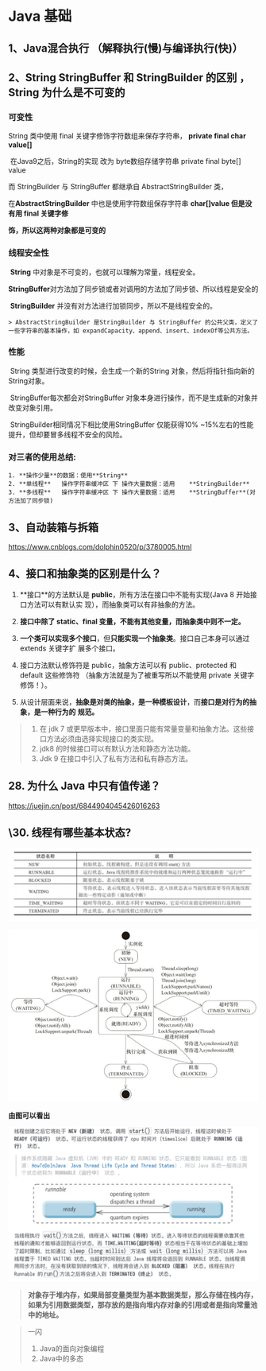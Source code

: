 # Java 基础



## 1、Java混合执行   （解释执行(慢)与编译执行(快)）

## 2、String         StringBuffer    和  StringBuilder 的区别 ，String 为什么是不可变的

### 可变性

String 类中使用  final 关键字修饰字符数组来保存字符串，  **private final char value[]** 

​			在Java9之后，String的实现  改为 byte数组存储字符串  private final byte[] value



⽽ StringBuilder 与 StringBuffer 都继承⾃ AbstractStringBuilder 类，

在**AbstractStringBuilder** 中也是使⽤字符数组保存字符串 **char[]value 但是没有⽤ final 关键字修**

**饰，所以这两种对象都是可变的**



### 线程安全性

​	**String**  中对象是不可变的，也就可以理解为常量，线程安全。

​	**StringBuffer**对方法加了同步锁或者对调用的方法加了同步锁、所以线程是安全的

​	**StringBuilder** 并没有对方法进行加锁同步，所以不是线程安全的。

	> AbstractStringBuilder 是StringBuilder 与 StringBuffer 的公共父类，定义了一些字符串的基本操作，如 expandCapacity、append、insert、indexOf等公共方法。



### 性能

​	String 类型进行改变的时候，会生成一个新的String 对象，然后将指针指向新的String对象。

​	StringBuffer每次都会对StringBuffer 对象本身进行操作，而不是生成新的对象并改变对象引用。

​	StringBuilder相同情况下相比使用StringBuffer 仅能获得10% ~15%左右的性能提升，但却要冒多线程不安全的风险。



### 对三者的使用总结:

	1. **操作少量**的数据：使用**String**
 	2. **单线程**   操作字符串缓冲区 下 操作大量数据：适用    **StringBuilder**
 	3. **多线程**   操作字符串缓冲区 下 操作大量数据：适用    **StringBuffer**(对方法加了同步锁)



##  3、⾃动装箱与拆箱

https://www.cnblogs.com/dolphin0520/p/3780005.html

## 4、接⼝和抽象类的区别是什么？

1. **接⼝**的⽅法默认是 **public**，所有⽅法在接⼝中不能有实现(Java 8 开始接⼝⽅法可以有默认实
   现），⽽抽象类可以有⾮抽象的⽅法。

2. **接⼝中除了 static、final 变量，不能有其他变量，⽽抽象类中则不⼀定。**
3. **⼀个类可以实现多个接⼝**，但**只能实现⼀个抽象类**。接⼝⾃⼰本身可以通过 extends 关键字扩
展多个接⼝。
4. 接⼝⽅法默认修饰符是 public，抽象⽅法可以有 public、protected 和 default 这些修饰符
（抽象⽅法就是为了被重写所以不能使⽤ private 关键字修饰！）。
5. 从设计层⾯来说，**抽象是对类的抽象，是⼀种模板设计**，⽽**接⼝是对⾏为的抽象，是⼀种⾏为的**
**规范。**

>1. 在 jdk 7 或更早版本中，接⼝⾥⾯只能有常量变量和抽象⽅法。这些接⼝⽅法必须由选择实现接⼝的类实现。
>2. jdk8 的时候接⼝可以有默认⽅法和静态⽅法功能。
>3. Jdk 9 在接⼝中引⼊了私有⽅法和私有静态⽅法。

## 28. 为什么 Java 中只有值传递？

https://juejin.cn/post/6844904045426016263

## \30. 线程有哪些基本状态?

![image-20210310181207256](Java基础整理..assets/image-20210310181207256.png)

![image-20210310181236064](Java基础整理..assets/image-20210310181236064.png)

**由图可以看出**

![image-20210310181404333](Java基础整理..assets/image-20210310181404333.png)











> **对象存于堆内存，如果局部变量类型为基本数据类型，那么存储在栈内存，如果为引⽤数据类型，那存放的是指向堆内存对象的引⽤或者是指向常量池中的地址。**







> 一闪
>
> 1. Java的面向对象编程
> 2. Java中的多态
